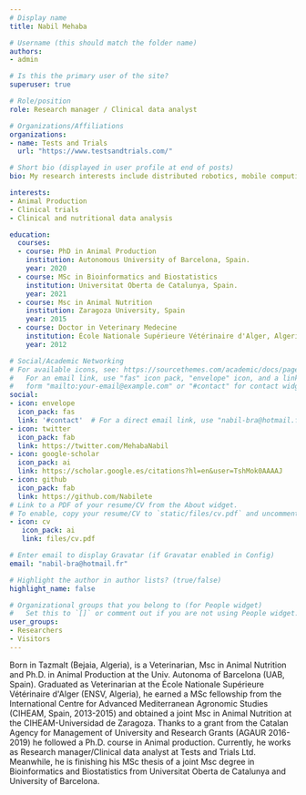 ```yaml
---
# Display name
title: Nabil Mehaba

# Username (this should match the folder name)
authors:
- admin

# Is this the primary user of the site?
superuser: true

# Role/position
role: Research manager / Clinical data analyst

# Organizations/Affiliations
organizations:
- name: Tests and Trials
  url: "https://www.testsandtrials.com/"

# Short bio (displayed in user profile at end of posts)
bio: My research interests include distributed robotics, mobile computing and programmable matter.

interests:
- Animal Production
- Clinical trials
- Clinical and nutritional data analysis

education:
  courses:
  - course: PhD in Animal Production
    institution: Autonomous University of Barcelona, Spain.
    year: 2020
  - course: MSc in Bioinformatics and Biostatistics
    institution: Universitat Oberta de Catalunya, Spain.
    year: 2021
  - course: Msc in Animal Nutrition 
    institution: Zaragoza University, Spain
    year: 2015
  - course: Doctor in Veterinary Medecine
    institution: École Nationale Supérieure Vétérinaire d'Alger, Algeria. 
    year: 2012

# Social/Academic Networking
# For available icons, see: https://sourcethemes.com/academic/docs/page-builder/#icons
#   For an email link, use "fas" icon pack, "envelope" icon, and a link in the
#   form "mailto:your-email@example.com" or "#contact" for contact widget.
social:
- icon: envelope
  icon_pack: fas
  link: '#contact'  # For a direct email link, use "nabil-bra@hotmail.fr".
- icon: twitter
  icon_pack: fab
  link: https://twitter.com/MehabaNabil
- icon: google-scholar
  icon_pack: ai
  link: https://scholar.google.es/citations?hl=en&user=TshMok0AAAAJ
- icon: github
  icon_pack: fab
  link: https://github.com/Nabilete
# Link to a PDF of your resume/CV from the About widget.
# To enable, copy your resume/CV to `static/files/cv.pdf` and uncomment the lines below.
- icon: cv
   icon_pack: ai
   link: files/cv.pdf

# Enter email to display Gravatar (if Gravatar enabled in Config)
email: "nabil-bra@hotmail.fr"

# Highlight the author in author lists? (true/false)
highlight_name: false

# Organizational groups that you belong to (for People widget)
#   Set this to `[]` or comment out if you are not using People widget.
user_groups:
- Researchers
- Visitors
---
```


Born in Tazmalt (Bejaia, Algeria), is a Veterinarian, Msc in Animal  Nutrition and Ph.D. in Animal Production at the Univ. Autonoma of Barcelona (UAB, Spain). Graduated as Veterinarian at the École Nationale Supérieure Vétérinaire d'Alger (ENSV, Algeria), he earned a MSc fellowship from the International Centre for Advanced Mediterranean Agronomic Studies (CIHEAM, Spain, 2013-2015) and obtained a joint Msc in Animal Nutrition at the CIHEAM-Universidad de Zaragoza. Thanks to a grant from the Catalan Agency for Management of University and Research Grants (AGAUR 2016-2019) he followed a Ph.D. course in Animal production. Currently, he works as Research manager/Clinical data analyst at Tests and Trials Ltd. Meanwhile, he is finishing his MSc thesis of a joint Msc degree in Bioinformatics and Biostatistics from Universitat Oberta de Catalunya and University of Barcelona.

